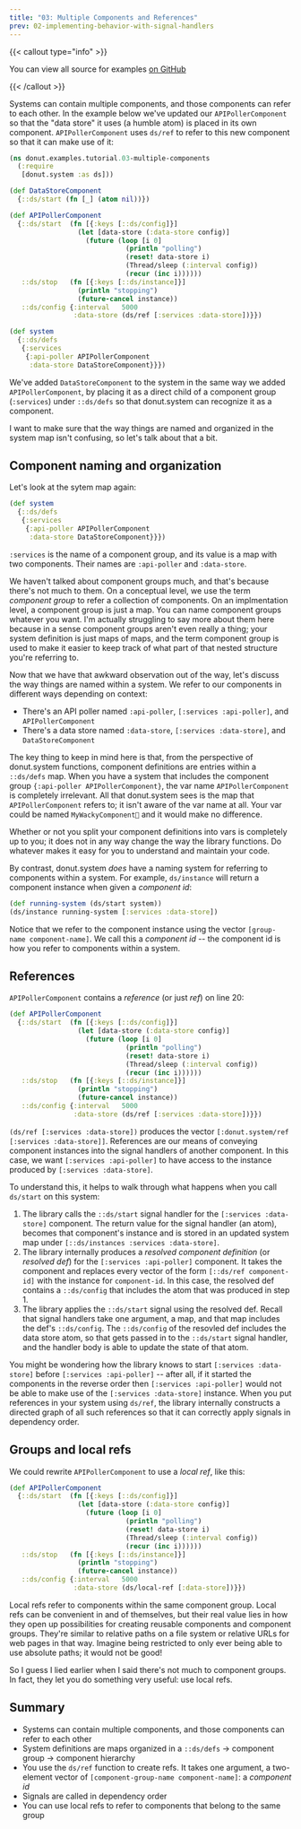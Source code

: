 ```yaml
---
title: "03: Multiple Components and References"
prev: 02-implementing-behavior-with-signal-handlers
---
```


{{< callout type="info" >}}

You can view all source for examples [on
GitHub](https://github.com/donut-party/system/tree/main/dev/donut/examples/tutorial)

{{< /callout >}}

Systems can contain multiple components, and those components can refer to each
other. In the example below we've updated our `APIPollerComponent` so that the
"data store" it uses (a humble atom) is placed in its own component.
`APIPollerComponent` uses `ds/ref` to refer to this new component so that it can
make use of it:

``` clojure {linenos=table,filename="dev/donut/examples/tutorial/03_multiple_components.clj"}
(ns donut.examples.tutorial.03-multiple-components
  (:require
   [donut.system :as ds]))

(def DataStoreComponent
  {::ds/start (fn [_] (atom nil))})

(def APIPollerComponent
  {::ds/start  (fn [{:keys [::ds/config]}]
                 (let [data-store (:data-store config)]
                   (future (loop [i 0]
                             (println "polling")
                             (reset! data-store i)
                             (Thread/sleep (:interval config))
                             (recur (inc i))))))
   ::ds/stop   (fn [{:keys [::ds/instance]}]
                 (println "stopping")
                 (future-cancel instance))
   ::ds/config {:interval   5000
                :data-store (ds/ref [:services :data-store])}})

(def system
  {::ds/defs
   {:services
    {:api-poller APIPollerComponent
     :data-store DataStoreComponent}}})
```

We've added `DataStoreComponent` to the system in the same way we added
`APIPollerComponent`, by placing it as a direct child of a component group
(`:services`) under `::ds/defs` so that donut.system can recognize it as a
component.

I want to make sure that the way things are named and organized in the system
map isn't confusing, so let's talk about that a bit.

## Component naming and organization

Let's look at the sytem map again:

``` clojure {linenos=table,linenostart=22,filename="dev/donut/examples/tutorial/03_multiple_components.clj"}
(def system
  {::ds/defs
   {:services
    {:api-poller APIPollerComponent
     :data-store DataStoreComponent}}})
```

`:services` is the name of a component group, and its value is a map with two
components. Their names are `:api-poller` and `:data-store`.

We haven't talked about component groups much, and that's because there's not
much to them. On a conceptual level, we use the term _component group_ to refer
a collection of components. On an implmentation level, a component group is just
a map. You can name component groups whatever you want. I'm actually struggling
to say more about them here because in a sense component groups aren't even
really a thing; your system definition is just maps of maps, and the term
component group is used to make it easier to keep track of what part of that
nested structure you're referring to.

Now that we have that awkward observation out of the way, let's discuss the way
things are named within a system. We refer to our components in different ways
depending on context:

* There's an API poller named `:api-poller`, `[:services :api-poller]`, and
  `APIPollerComponent`
* There's a data store named `:data-store`, `[:services :data-store]`, and
  `DataStoreComponent`

The key thing to keep in mind here is that, from the perspective of donut.system
functions, component definitions are entries within a `::ds/defs` map. When you
have a system that includes the component group `{:api-poller
APIPollerComponent}`, the var name `APIPollerComponent` is completely
irrelevant. All that donut.system sees is the map that `APIPollerComponent`
refers to; it isn't aware of the var name at all. Your var could be named
`MyWackyComponent🤪` and it would make no difference.

Whether or not you split your component definitions into vars is completely up
to you; it does not in any way change the way the library functions. Do whatever
makes it easy for you to understand and maintain your code.

By contrast, donut.system _does_ have a naming system for referring to
components within a system. For example, `ds/instance` will return a component
instance when given a _component id_:

```clojure
(def running-system (ds/start system))
(ds/instance running-system [:services :data-store])
```

Notice that we refer to the component instance using the vector `[group-name
component-name]`. We call this a _component id_ -- the component id is how you
refer to components within a system.

## References

`APIPollerComponent` contains a _reference_ (or just _ref_) on line 20:

``` clojure {linenos=table,linenostart=8,filename="dev/donut/examples/tutorial/03_multiple_components.clj",hl_lines=[13]}
(def APIPollerComponent
  {::ds/start  (fn [{:keys [::ds/config]}]
                 (let [data-store (:data-store config)]
                   (future (loop [i 0]
                             (println "polling")
                             (reset! data-store i)
                             (Thread/sleep (:interval config))
                             (recur (inc i))))))
   ::ds/stop   (fn [{:keys [::ds/instance]}]
                 (println "stopping")
                 (future-cancel instance))
   ::ds/config {:interval   5000
                :data-store (ds/ref [:services :data-store])}})
```

`(ds/ref [:services :data-store])` produces the vector `[:donut.system/ref
[:services :data-store]]`. References are our means of conveying component
instances into the signal handlers of another component. In this case, we want
`[:services :api-poller]` to have access to the instance produced by `[:services
:data-store]`.

To understand this, it helps to walk through what happens when you call
`ds/start` on this system:

1. The library calls the `::ds/start` signal handler for the `[:services
   :data-store]` component. The return value for the signal handler (an atom),
   becomes that component's instance and is stored in an updated system map
   under `[::ds/instances :services :data-store]`.
2. The library internally produces a _resolved component definition_ (or
   _resolved def_) for the `[:services :api-poller]` component. It takes the
   component and replaces every vector of the form `[::ds/ref component-id]`
   with the instance for `component-id`. In this case, the resolved def contains
   a `::ds/config` that includes the atom that was produced in step 1.
3. The library applies the `::ds/start` signal using the resolved def. Recall
   that signal handlers take one argument, a map, and that map includes the
   def's `::ds/config`. The `::ds/config` of the resovled def includes the data
   store atom, so that gets passed in to the `::ds/start` signal handler, and
   the handler body is able to update the state of that atom.

You might be wondering how the library knows to start `[:services :data-store]`
before `[:services :api-poller]` -- after all, if it started the components in
the reverse order then `[:services :api-poller]` would not be able to make use
of the `[:services :data-store]` instance. When you put references in your
system using `ds/ref`, the library internally constructs a directed graph of all
such references so that it can correctly apply signals in dependency order.

## Groups and local refs

We could rewrite `APIPollerComponent` to use a _local ref_, like this:

``` clojure {linenos=table,linenostart=8,filename="dev/donut/examples/tutorial/03_multiple_components.clj",hl_lines=[13]}
(def APIPollerComponent
  {::ds/start  (fn [{:keys [::ds/config]}]
                 (let [data-store (:data-store config)]
                   (future (loop [i 0]
                             (println "polling")
                             (reset! data-store i)
                             (Thread/sleep (:interval config))
                             (recur (inc i))))))
   ::ds/stop   (fn [{:keys [::ds/instance]}]
                 (println "stopping")
                 (future-cancel instance))
   ::ds/config {:interval   5000
                :data-store (ds/local-ref [:data-store])}})
```

Local refs refer to components within the same component group. Local refs can
be convenient in and of themselves, but their real value lies in how they open
up possibilities for creating reusable components and component groups. They're
similar to relative paths on a file system or relative URLs for web pages in
that way. Imagine being restricted to only ever being able to use absolute
paths; it would not be good!

So I guess I lied earlier when I said there's not much to component groups. In
fact, they let you do something very useful: use local refs.

## Summary

* Systems can contain multiple components, and those components can refer to
  each other
* System definitions are maps organized in a `::ds/defs` -> component group ->
  component hierarchy
* You use the `ds/ref` function to create refs. It takes one argument, a
  two-element vector of `[component-group-name component-name]`: a _component
  id_
* Signals are called in dependency order
* You can use local refs to refer to components that belong to the same group
